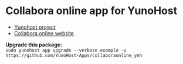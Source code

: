 # Collabora online app for YunoHost

- [Yunohost project](https://yunohost.org)
- [Collabora online website](https://www.collaboraoffice.com)



**Upgrade this package:**  
`sudo yunohost app upgrade --verbose example -u https://github.com/YunoHost-Apps/collaboraonline_ynh`


